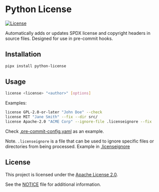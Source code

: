 # Python License

[![License](https://img.shields.io/badge/License-Apache_2.0-blue.svg)](https://opensource.org/licenses/Apache-2.0)

Automatically adds or updates SPDX license and copyright headers in source files.
Designed for use in pre-commit hooks.

## Installation

```sh
pipx install python-license
```

## Usage
```sh
license <license> "<author>" [options]
```
Examples:

```sh
license GPL-2.0-or-later "John Doe" --check
license MIT "Jane Smith" --fix --dir src/
license Apache-2.0 "ACME Corp" --ignore-file .licenseignore --fix
```

Check [.pre-commit-config.yaml](./.pre-commit-config.yaml) as an example.

Note. `.licenseignore` is a file that can be used to ignore specific files or directories from being processed. Example in [.licenseignore](./.licenseignore)

## License

This project is licensed under the [Apache License 2.0](./LICENSE).

See the [NOTICE](./NOTICE) file for additional information.
